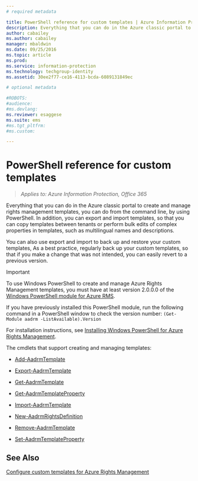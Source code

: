 ```yaml
---
# required metadata

title: PowerShell reference for custom templates | Azure Information Protection
description: Everything that you can do in the Azure classic portal to create and manage rights management templates, you can do from the command line, by using PowerShell. In addition, you can export and import templates, so that you can copy templates between tenants or perform bulk edits of complex properties in templates, such as multilingual names and descriptions.
author: cabailey
ms.author: cabailey
manager: mbaldwin
ms.date: 09/25/2016
ms.topic: article
ms.prod:
ms.service: information-protection
ms.technology: techgroup-identity
ms.assetid: 30ee2f77-ce16-4113-bcda-6089131849ec

# optional metadata

#ROBOTS:
#audience:
#ms.devlang:
ms.reviewer: esaggese
ms.suite: ems
#ms.tgt_pltfrm:
#ms.custom:

---
```




# PowerShell reference for custom templates

>*Applies to: Azure Information Protection, Office 365*

Everything that you can do in the Azure classic portal to create and manage rights management templates, you can do from the command line, by using PowerShell. In addition, you can export and import templates, so that you can copy templates between tenants or perform bulk edits of complex properties in templates, such as multilingual names and descriptions.

You can also use export and import to back up and restore your custom templates, As a best practice, regularly back up your custom templates, so that if you make a change that was not intended, you can easily revert to a previous version.

> [!IMPORTANT]
> To use Windows PowerShell to create and manage Azure Rights Management templates, you must have at least version 2.0.0.0 of the [Windows PowerShell module for Azure RMS](http://go.microsoft.com/fwlink/?LinkId=257721).
> 
> If you have previously installed this PowerShell module, run the following command in a PowerShell window to check the version number: `(Get-Module aadrm -ListAvailable).Version`

For installation instructions, see [Installing Windows PowerShell for Azure Rights Management](install-powershell.md).

The cmdlets that support creating and managing templates:

-   [Add-AadrmTemplate](https://msdn.microsoft.com/library/azure/dn727075.aspx)

-   [Export-AadrmTemplate](https://msdn.microsoft.com/library/azure/dn727078.aspx)

-   [Get-AadrmTemplate](https://msdn.microsoft.com/library/azure/dn727079.aspx)

-   [Get-AadrmTemplateProperty](https://msdn.microsoft.com/library/azure/dn727081.aspx)

-   [Import-AadrmTemplate](https://msdn.microsoft.com/library/azure/dn727077.aspx)

-   [New-AadrmRightsDefinition](https://msdn.microsoft.com/library/azure/dn727080.aspx)

-   [Remove-AadrmTemplate](https://msdn.microsoft.com/library/azure/dn727082.aspx)

-   [Set-AadrmTemplateProperty](https://msdn.microsoft.com/library/azure/dn727076.aspx)



## See Also
[Configure custom templates for Azure Rights Management](configure-custom-templates.md)